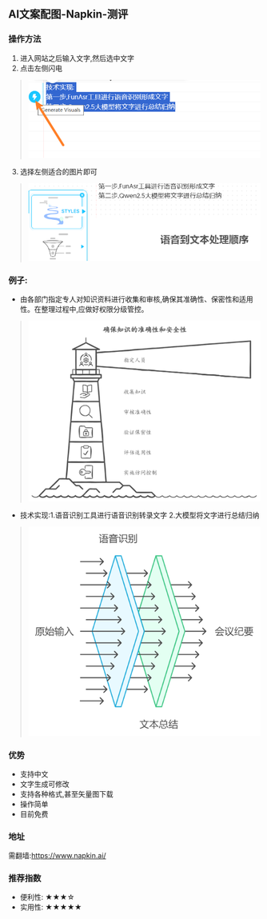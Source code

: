 ## AI文案配图-Napkin-测评

### 操作方法

1. 进入网站之后输入文字,然后选中文字
2. 点击左侧闪电
> ![](../../z_using_files/img/judge/napkin.png)
3. 选择左侧适合的图片即可
> ![](../../z_using_files/img/judge/napkin_1.png)


### 例子:

- 由各部门指定专人对知识资料进行收集和审核,确保其准确性、保密性和适用性。在整理过程中,应做好权限分级管控。

> ![](../../z_using_files/img/judge/napkin-selection.png)

- 技术实现:1.语音识别工具进行语音识别转录文字 2.大模型将文字进行总结归纳

> ![](../../z_using_files/img/judge/napkin-selection_1.png)

### 优势

- 支持中文
- 文字生成可修改
- 支持各种格式,甚至矢量图下载
- 操作简单
- 目前免费

### 地址

需翻墙:https://www.napkin.ai/

### 推荐指数

+ 便利性: ★★★☆
+ 实用性: ★★★★★
